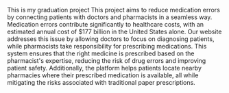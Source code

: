 This is my graduation project 
This project aims to reduce medication errors by connecting patients with doctors and pharmacists in a seamless way. Medication errors contribute significantly to healthcare costs, with an estimated annual cost of $177 billion in the United States alone. Our website addresses this issue by allowing doctors to focus on diagnosing patients, while pharmacists take responsibility for prescribing medications. This system ensures that the right medicine is prescribed based on the pharmacist's expertise, reducing the risk of drug errors and improving patient safety. Additionally, the platform helps patients locate nearby pharmacies where their prescribed medication is available, all while mitigating the risks associated with traditional paper prescriptions. 
